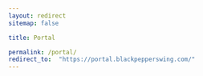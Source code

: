 ```yaml
---
layout: redirect
sitemap: false

title: Portal

permalink: /portal/
redirect_to:  "https://portal.blackpepperswing.com/"
---
```


